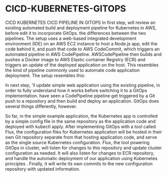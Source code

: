 # CICD-KUBERNETES-GITOPS
CICD KUBERNETES CICD PIPELINE IN GITOPS
In first  step, will review an existing automated build and deployment pipeline for Kubernetes in AWS, before edit it to incorporate GitOps. the differences between the two pipelines. The setup uses a web-based integrated development environment (IDE) on an AWS EC2 instance to host a Node.js app, edit the code behind it, and push that code to AWS CodeCommit, which triggers an automated pipeline in AWS CodePipeline. AWSCodePipeline then builds and pushes a Docker image to AWS Elastic container Registry (ECR) and triggers an update of the deployed application on the host. This resembles the kind of pipeline commonly used to automate code application deployment. The setup resembles this:

 In next  step, 'll update  simple web application using the existing pipeline, in order to fully understand how it works before switching it to a GitOps implementation.
have seen a CodePipeline pipeline get triggered by a Git push to a repository and then build and deploy an application. GitOps does several things differently, however.

So far, in the simple example application, the Kubernetes app is controlled by a simple config file in the same repository as the application code and deployed with kubectl apply. After implementing GitOps with a tool called Flux, the configuration files for  Kubernetes application will be hosted in their own Git repository separate from that hosting  application code, and serve as the single source  Kubernetes configuration. Flux, the tool powering GitOps in cluster, will listen for changes to this repository and update  cluster configuration as needed. It will also listen for changes to  ECR repository, and handle the automatic deployment of our application using Kubernetes principles . Finally, it will write its own commits to the new configuration repository with updated information. 

